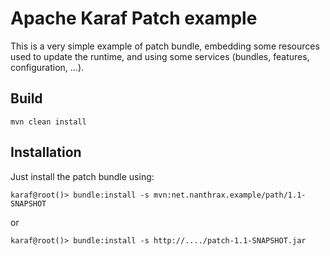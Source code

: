 # Apache Karaf Patch example

This is a very simple example of patch bundle, embedding some resources used to update the runtime, and using
some services (bundles, features, configuration, ...).

## Build

```
mvn clean install
```

## Installation

Just install the patch bundle using:

```
karaf@root()> bundle:install -s mvn:net.nanthrax.example/path/1.1-SNAPSHOT
```

or 

```
karaf@root()> bundle:install -s http://..../patch-1.1-SNAPSHOT.jar
```
